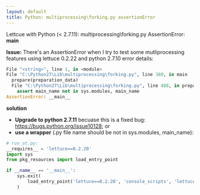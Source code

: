 ```yaml
---
layout: default
title: Python: multiprocessing\forking.py assertionError
---
```


Lettcue with Python (< 2.7.11): multiprocessing\forking.py AssertionError: __main__

**Issue:**
There's an AssertionError when I try to test some mutliprocessing features using lettuce 0.2.22 and python 2.7.10
error details:

```python
File "<string>", line 1, in <module>
File "C:\Python27\Lib\multiprocessing\forking.py", line 380, in main
  prepare(preparation_data)
  File "C:\Python27\Lib\multiprocessing\forking.py", line 488, in prepare
    assert main_name not in sys.modules, main_name
AssertionError: __main__
```

**solution**

 - **Upgrade to python 2.7.11** becuase this is a fixed bug: https://bugs.python.org/issue10128; or
 - **use a wrapper** (.py file name should be not in sys.modules, main_name):

```python
# run_at.py:
__requires__ = 'lettuce==0.2.20'
import sys
from pkg_resources import load_entry_point

if __name__ == '__main__':
    sys.exit(
        load_entry_point('lettuce==0.2.20', 'console_scripts', 'lettuce')()
    )
```
